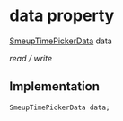 


# data property






[SmeupTimePickerData](../../smeup_widgets_smeup_timepicker/SmeupTimePickerData-class.md) data
  
_read / write_






## Implementation

```dart
SmeupTimePickerData data;


```







